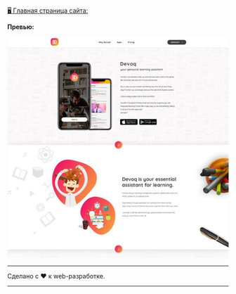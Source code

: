 [🖥️ Главная страница сайта:](https://dzmitry-kubarski.github.io/100-days-of-code/projects/layout-7/dist/)

**Превью:**

![Preview](preview.jpg "Preview")

------------

Сделано с ❤️ к web-разработке.

------------